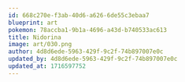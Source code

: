 ```yaml
---
id: 668c270e-f3ab-40d6-a626-6de55c3ebaa7
blueprint: art
pokemon: 78accba1-9b1a-4696-a43d-b740533ac613
title: Nidorina
image: art/030.png
author: 4d8d6ede-5963-429f-9c2f-74b897007e0c
updated_by: 4d8d6ede-5963-429f-9c2f-74b897007e0c
updated_at: 1716597752
---
```

